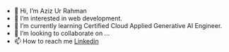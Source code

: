 - 👋 Hi, I’m Aziz Ur Rahman
- 👀 I’m interested in web development.
- 🌱 I’m currently learning Certified Cloud Applied Generative AI Engineer.
- 💞️ I’m looking to collaborate on ...
- 📫 How to reach me [Linkedin](https://www.linkedin.com/in/aziz-ur-rahman-579a6a292/)

<!---
zeekkhan/zeekkhan is a ✨ special ✨ repository because its `README.md` (this file) appears on your GitHub profile.
You can click the Preview link to take a look at your changes.
--->
